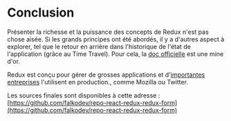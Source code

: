# Conclusion

Présenter la richesse et la puissance des concepts de Redux n'est pas chose aisée. Si les grands principes ont été abordés, il y a d'autres aspect à explorer, tel que le retour en arrière dans l'historique de l'état de l'application \(grâce au Time Travel\). Pour cela, la [doc officielle](http://redux.js.org/) est une mine d'or.

Redux est conçu pour gérer de grosses applications et d'[importantes entreprises](http://redux.js.org/docs/faq/Miscellaneous.html#miscellaneous-real-projects) l'utilisent en production., comme Mozilla ou Twitter.

Les sources finales sont disponibles à cette adresse : [https://github.com/falkodev/repo-react-redux-redux-form](https://github.com/falkodev/repo-react-redux-redux-form)

